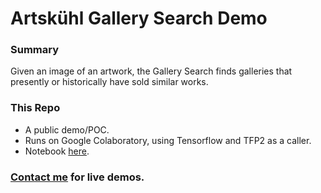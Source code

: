 # Artskühl Gallery Search Demo

### Summary
Given an image of an artwork, the Gallery Search finds galleries that presently or historically have sold similar works.

### This Repo
- A public demo/POC.
- Runs on Google Colaboratory, using Tensorflow and TFP2 as a caller.
- Notebook [here](https://colab.research.google.com/github/Vivism/Artskuhl-Gallery-Search/blob/master/Artskühl_Gallery_Search.ipynb).

### <a href='mailto:will@willholley.com'>Contact me</a> for live demos.
